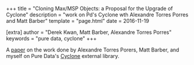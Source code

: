+++
title = "Cloning Max/MSP Objects: a Proposal for the Upgrade of Cyclone"
description = "work on Pd's Cyclone wth Alexandre Torres Porres and Matt Barber"
template = "page.html"
date = 2016-11-19

[extra]
author = "Derek Kwan, Matt Barber, Alexandre Torres Porres"
keywords = "pure data, cyclone"
+++

A [paper](/res/pdcon16_cyclone-paper.pdf) on the work done by Alexandre Torres Porers, Matt Barber, and myself on Pure Data's [Cyclone](https://github.com/porres/pd-cyclone) external library.


